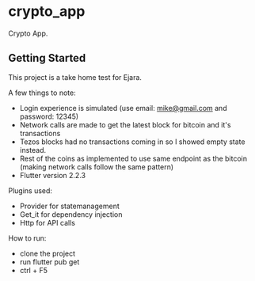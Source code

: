 # crypto_app

Crypto App.

## Getting Started

This project is a take home test for Ejara.

A few things to note:

- Login experience is simulated (use email: mike@gmail.com and password: 12345)
- Network calls are made to get the latest block for bitcoin and it's transactions
- Tezos blocks had no transactions coming in so I showed empty state instead.
- Rest of the coins as implemented to use same endpoint as the bitcoin (making network calls follow the same pattern)
- Flutter version 2.2.3

Plugins used:

- Provider for statemanagement
- Get_it for dependency injection
- Http for API calls

How to run:

- clone the project
- run flutter pub get
- ctrl + F5
